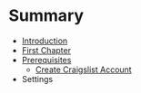 # Summary

* [Introduction](README.md)
* [First Chapter](chapter1.md)
* [Prerequisites](prerequisites.md)
   * [Create Craigslist Account](create_craigslist_account.md)
* Settings

